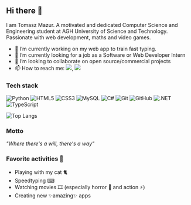 ## Hi there 👋

I am Tomasz Mazur. A motivated and dedicated Computer Science and Engineering student at AGH University of Science and Technology. Passionate with web development, maths and video games.<br>

- 🔨 I’m currently working on my web app to train fast typing.
- 🔭 I’m currently looking for a job as a Software or Web Developer Intern
- 👯 I’m looking to collaborate on open source/commercial projects
- 📫 How to reach me: [![](https://img.shields.io/badge/facebook-3152A0?style=for-the-badge&logo=facebook&logoColor=white)](https://www.facebook.com/people/Tomasz-Mazur/pfbid02J1Gxm2V8quFt7KGSWbyVkYRhpgFKbK2n5x86gZsES1wysECPHEs9nYyxoiuXiW3il/), [![](https://img.shields.io/badge/linkedin-%230077B5.svg?style=for-the-badge&logo=linkedin)](https://www.linkedin.com/in/tomasz-mazur-023767267/)

### Tech stack
![Python](https://img.shields.io/badge/-Python-black?style=flat-round&logo=Python) 
![HTML5](https://img.shields.io/badge/-HTML5-E34F26?style=flat-round&logo=html5&logoColor=white)
![CSS3](https://img.shields.io/badge/-CSS3-1572B6?style=flat-round&logo=css3)
![MySQL](https://img.shields.io/badge/-MySQL-black?style=flat-round&logo=mysql)
![C#](https://img.shields.io/badge/-C_Sharp-430098?style=flat-round&logo=csharp)
![Git](https://img.shields.io/badge/-Git-black?style=flat-round&logo=git)
![GitHub](https://img.shields.io/badge/-GitHub-181717?style=flat-round&logo=github)
![.NET](https://img.shields.io/badge/-.NET-512BD4?style=flat-round&logo=dotnet)
![TypeScript](https://img.shields.io/badge/-TypeScript-3178C6?style=flat-round&logo=typescript&logoColor=white)

![Top Langs](https://github-readme-stats.vercel.app/api/top-langs/?username=tmaz00&hide=TeX&layout=compact&exclude_repo=onx-task)

### Motto
<i>"Where there's a will, there's a way"</i>

### Favorite activities 🤍
* Playing with my cat 🐈
* Speedtyping ⌨
* Watching movies 🎞 (especially horror 👻 and action ⚡)
* Creating new ✨amazing✨ apps

<!--
**tmaz00/tmaz00** is a ✨ _special_ ✨ repository because its `README.md` (this file) appears on your GitHub profile.

Here are some ideas to get you started:

- 🔭 I’m currently working on ...
- 🌱 I’m currently learning ...
- 👯 I’m looking to collaborate on ...
- 🤔 I’m looking for help with ...
- 💬 Ask me about ...
- 📫 How to reach me: ...
- 😄 Pronouns: ...
- ⚡ Fun fact: ...
-->
